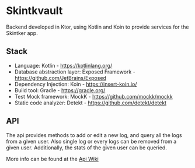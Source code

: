 # Skintkvault

Backend developed in Ktor, using Kotlin and Koin to provide services for the Skintker app.

## Stack
* Language: Kotlin - https://kotlinlang.org/
* Database abstraction layer: Exposed Framework - https://github.com/JetBrains/Exposed
* Dependency Injection: Koin - https://insert-koin.io/
* Build tool: Gradle - https://gradle.org/
* Test Mock framework: MockK - https://github.com/mockk/mockk
* Static code analyzer: Detekt - https://github.com/detekt/detekt
## API

The api provides methods to add or edit a new log, and query all the logs from a given user. Also single log or every logs can be removed from a given user.
Additionally, the stats of the given user can be queried.

More info can be found at the [Api Wiki](https://github.com/aloarte/skintkvault/wiki/API-Guide)

